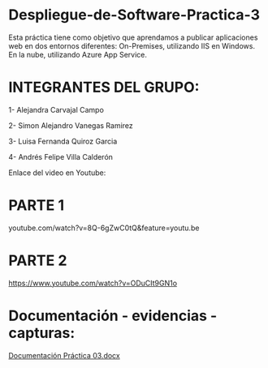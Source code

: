 # Despliegue-de-Software-Practica-3
Esta práctica tiene como objetivo que aprendamos a publicar aplicaciones web en dos entornos diferentes:  On-Premises, utilizando IIS en Windows.  En la nube, utilizando Azure App Service.

# INTEGRANTES DEL GRUPO:

1- Alejandra Carvajal Campo

2- Simon Alejandro Vanegas Ramirez

3- Luisa Fernanda Quiroz Garcia

4- Andrés Felipe Villa Calderón

Enlace del video en Youtube:

# PARTE 1

youtube.com/watch?v=8Q-6gZwC0tQ&feature=youtu.be

# PARTE 2

https://www.youtube.com/watch?v=ODuCIt9GN1o

# Documentación - evidencias - capturas:

[Documentación Práctica 03.docx](https://github.com/user-attachments/files/23090739/Documentacion.Practica.03.docx)

